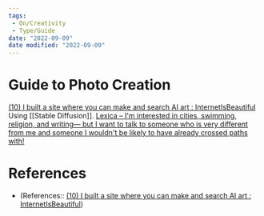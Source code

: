 ```yaml
---
tags:
 - On/Creativity
 - Type/Guide 
date: "2022-09-09"
date modified: "2022-09-09"
---
```


# Guide to Photo Creation
[(10) I built a site where you can make and search AI art : InternetIsBeautiful](https://www.reddit.com/r/InternetIsBeautiful/comments/wxz8sv/i_built_a_site_where_you_can_make_and_search_ai/) Using [[Stable Diffusion]].
[Lexica – I'm interested in cities, swimming, religion, and writing— but I want to talk to someone who is very different from me and someone I wouldn't be likely to have already crossed paths with!](https://lexica.art/?q=I%27m+interested+in+cities%2C+swimming%2C+religion%2C+and+writing%E2%80%94+but+I+want+to+talk+to+someone+who+is+very+different+from+me+and+someone+I+wouldn%27t+be+likely+to+have+already+crossed+paths+with%21)

# References
- (References:: [(10) I built a site where you can make and search AI art : InternetIsBeautiful](https://www.reddit.com/r/InternetIsBeautiful/comments/wxz8sv/i_built_a_site_where_you_can_make_and_search_ai/))
